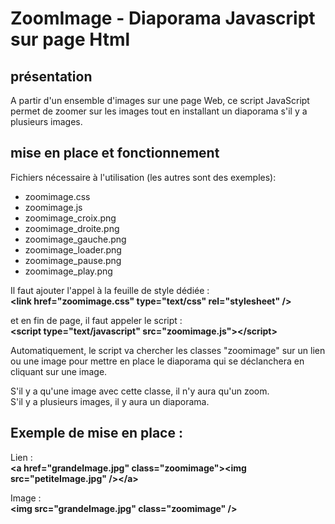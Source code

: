 # ZoomImage - Diaporama Javascript sur page Html

## présentation

A partir d'un ensemble d'images sur une page Web, ce script JavaScript permet de zoomer sur les images tout en installant un diaporama s'il y a plusieurs images.

## mise en place et fonctionnement

Fichiers nécessaire à l'utilisation (les autres sont des exemples):
- zoomimage.css
- zoomimage.js
- zoomimage_croix.png
- zoomimage_droite.png
- zoomimage_gauche.png
- zoomimage_loader.png
- zoomimage_pause.png
- zoomimage_play.png

Il faut ajouter l'appel à la feuille de style dédiée :     
   **\<link href="zoomimage.css" type="text/css" rel="stylesheet" />**

et en fin de page, il faut appeler le script :    
   **\<script type="text/javascript" src="zoomimage.js">\</script>**

Automatiquement, le script va chercher les classes "zoomimage" sur un lien ou une image pour mettre en place le diaporama qui se déclanchera en cliquant sur une image.

S'il y a qu'une image avec cette classe, il n'y aura qu'un zoom.    
S'il y a plusieurs images, il y aura un diaporama.

## Exemple de mise en place : 

Lien :     
**\<a href="grandeImage.jpg" class="zoomimage">\<img src="petiteImage.jpg" />\</a>**

Image :    
**\<img src="grandeImage.jpg" class="zoomimage" />**

